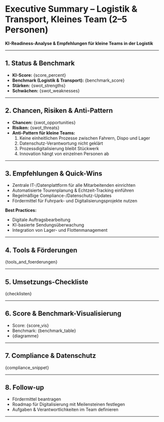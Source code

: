 # Executive Summary – Logistik & Transport, Kleines Team (2–5 Personen)

**KI-Readiness-Analyse & Empfehlungen für kleine Teams in der Logistik**

---

## 1. Status & Benchmark

- **KI-Score:** {score_percent}
- **Benchmark (Logistik & Transport):** {benchmark_score}
- **Stärken:** {swot_strengths}
- **Schwächen:** {swot_weaknesses}

---

## 2. Chancen, Risiken & Anti-Pattern

- **Chancen:** {swot_opportunities}
- **Risiken:** {swot_threats}
- **Anti-Pattern für kleine Teams:**  
  1. Keine einheitlichen Prozesse zwischen Fahrern, Dispo und Lager  
  2. Datenschutz-Verantwortung nicht geklärt  
  3. Prozessdigitalisierung bleibt Stückwerk  
  4. Innovation hängt von einzelnen Personen ab

---

## 3. Empfehlungen & Quick-Wins

- Zentrale IT-/Datenplattform für alle Mitarbeitenden einrichten  
- Automatisierte Tourenplanung & Echtzeit-Tracking einführen  
- Regelmäßige Compliance-/Datenschutz-Updates  
- Fördermittel für Fuhrpark- und Digitalisierungsprojekte nutzen

**Best Practices:**  
- Digitale Auftragsbearbeitung  
- KI-basierte Sendungsüberwachung  
- Integration von Lager- und Flottenmanagement

---

## 4. Tools & Förderungen

{tools_and_foerderungen}

---

## 5. Umsetzungs-Checkliste

{checklisten}

---

## 6. Score & Benchmark-Visualisierung

- Score: {score_vis}
- Benchmark: {benchmark_table}
- {diagramme}

---

## 7. Compliance & Datenschutz

{compliance_snippet}

---

## 8. Follow-up

- Fördermittel beantragen  
- Roadmap für Digitalisierung mit Meilensteinen festlegen  
- Aufgaben & Verantwortlichkeiten im Team definieren

---
